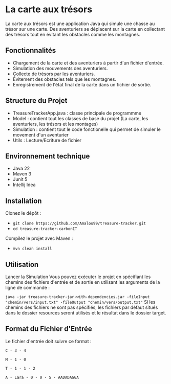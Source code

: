# La carte aux trésors

La carte aux  trésors est une application Java qui simule une chasse au trésor sur une carte. Des aventuriers se déplacent sur la carte en collectant des trésors tout en évitant les obstacles comme les montagnes.

## Fonctionnalités

* Chargement de la carte et des aventuriers à partir d'un fichier d'entrée.
* Simulation des mouvements des aventuriers.
* Collecte de trésors par les aventuriers.
* Évitement des obstacles tels que les montagnes.
* Enregistrement de l'état final de la carte dans un fichier de sortie.

## Structure du Projet
* TreasureTrackerApp.java : classe principale de programmme
* Model : contient tout les classes de base du projet (La carte, les aventuriers, les trésors et les montages)
* Simulation : contient tout le code fonctionelle qui permet de simuler le movement d'un aventurier
* Utils :  Lecture/Ecriture de fichier

## Environnement technique

* Java 22
* Maven 3
* Junit 5
* Intellij Idea

## Installation

Clonez le dépôt :
* `git clone https://github.com/Amalou99/treasure-tracker.git`
* `cd treasure-tracker-carbonIT`

Compilez le projet avec Maven :
* `mvn clean install`

## Utilisation
Lancer la Simulation
Vous pouvez exécuter le projet en spécifiant les chemins des fichiers d'entrée et de sortie en utilisant les arguments de la ligne de commande :

`java -jar treasure-tracker-jar-with-dependencies.jar -fileInput "chemin/vers/input.txt" -fileOutput "chemin/vers/output.txt"`
Si les chemins des fichiers ne sont pas spécifiés, les fichiers par défaut situés dans le dossier resources seront utilisés et le résultat dans le dossier target.

## Format du Fichier d'Entrée
Le fichier d'entrée doit suivre ce format :

```
C - 3 - 4

M - 1 - 0

T - 1 - 1 - 2

A - Lara - 0 - 0 - S - AADADAGGA
```